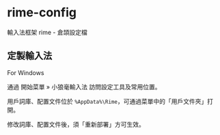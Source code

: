 # rime-config
輸入法框架 rime - 倉頡設定檔

定製輸入法
----------

For Windows

通過 開始菜單 » 小狼毫輸入法 訪問設定工具及常用位置。

用戶詞庫、配置文件位於 `%AppData%\Rime`，可通過菜單中的「用戶文件夾」打開。

修改詞庫、配置文件後，須「重新部署」方可生效。
